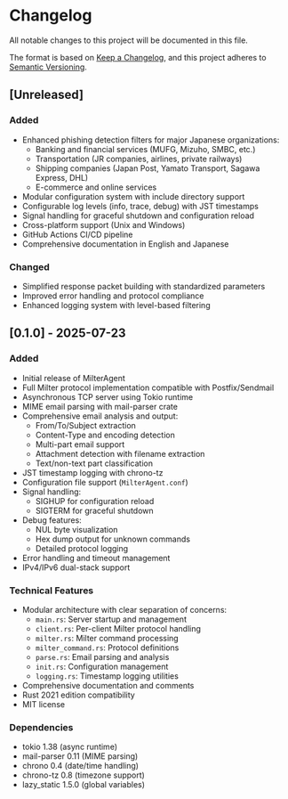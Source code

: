 # Changelog

All notable changes to this project will be documented in this file.

The format is based on [Keep a Changelog](https://keepachangelog.com/en/1.0.0/),
and this project adheres to [Semantic Versioning](https://semver.org/spec/v2.0.0.html).

## [Unreleased]

### Added
- Enhanced phishing detection filters for major Japanese organizations:
  - Banking and financial services (MUFG, Mizuho, SMBC, etc.)
  - Transportation (JR companies, airlines, private railways)
  - Shipping companies (Japan Post, Yamato Transport, Sagawa Express, DHL)
  - E-commerce and online services
- Modular configuration system with include directory support
- Configurable log levels (info, trace, debug) with JST timestamps
- Signal handling for graceful shutdown and configuration reload
- Cross-platform support (Unix and Windows)
- GitHub Actions CI/CD pipeline
- Comprehensive documentation in English and Japanese

### Changed
- Simplified response packet building with standardized parameters
- Improved error handling and protocol compliance
- Enhanced logging system with level-based filtering

## [0.1.0] - 2025-07-23

### Added
- Initial release of MilterAgent
- Full Milter protocol implementation compatible with Postfix/Sendmail
- Asynchronous TCP server using Tokio runtime
- MIME email parsing with mail-parser crate
- Comprehensive email analysis and output:
  - From/To/Subject extraction
  - Content-Type and encoding detection
  - Multi-part email support
  - Attachment detection with filename extraction
  - Text/non-text part classification
- JST timestamp logging with chrono-tz
- Configuration file support (`MilterAgent.conf`)
- Signal handling:
  - SIGHUP for configuration reload
  - SIGTERM for graceful shutdown
- Debug features:
  - NUL byte visualization
  - Hex dump output for unknown commands
  - Detailed protocol logging
- Error handling and timeout management
- IPv4/IPv6 dual-stack support

### Technical Features
- Modular architecture with clear separation of concerns:
  - `main.rs`: Server startup and management
  - `client.rs`: Per-client Milter protocol handling
  - `milter.rs`: Milter command processing
  - `milter_command.rs`: Protocol definitions
  - `parse.rs`: Email parsing and analysis
  - `init.rs`: Configuration management
  - `logging.rs`: Timestamp logging utilities
- Comprehensive documentation and comments
- Rust 2021 edition compatibility
- MIT license

### Dependencies
- tokio 1.38 (async runtime)
- mail-parser 0.11 (MIME parsing)
- chrono 0.4 (date/time handling)
- chrono-tz 0.8 (timezone support)
- lazy_static 1.5.0 (global variables)
